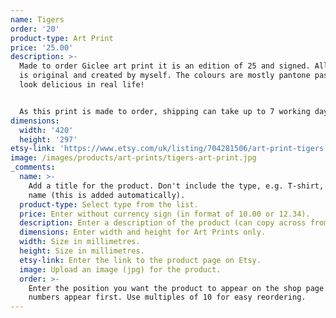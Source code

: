 ```yaml
---
name: Tigers
order: '20'
product-type: Art Print
price: '25.00'
description: >-
  Made to order Giclee art print it is an edition of 25 and signed. All artwork
  is original and created by myself. The colours are mostly pantone pastels and
  look delicious in real life! 


  As this print is made to order, shipping can take up to 7 working days.
dimensions:
  width: '420'
  height: '297'
etsy-link: 'https://www.etsy.com/uk/listing/704281506/art-print-tigers'
image: /images/products/art-prints/tigers-art-print.jpg
_comments:
  name: >-
    Add a title for the product. Don't include the type, e.g. T-shirt, in the
    name (this is added automatically).
  product-type: Select type from the list.
  price: Enter without currency sign (in format of 10.00 or 12.34).
  description: Enter a description of the product (can copy across from Etsy).
  dimensions: Enter width and height for Art Prints only.
  width: Size in millimetres.
  height: Size in millimetres.
  etsy-link: Enter the link to the product page on Etsy.
  image: Upload an image (jpg) for the product.
  order: >-
    Enter the position you want the product to appear on the shop page. Lower
    numbers appear first. Use multiples of 10 for easy reordering.
---
```

